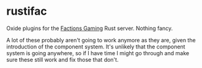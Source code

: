# rustifac
Oxide plugins for the [Factions Gaming](factionsgaming.com/forums/) Rust server. Nothing fancy.

A lot of these probably aren't going to work anymore as they are, given the introduction of the component system. It's unlikely that the component system is going anywhere, so if I have time I might go through and make sure these still work and fix those that don't.
